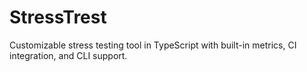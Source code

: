 # StressTrest
Customizable stress testing tool in TypeScript with built-in metrics, CI integration, and CLI support.
